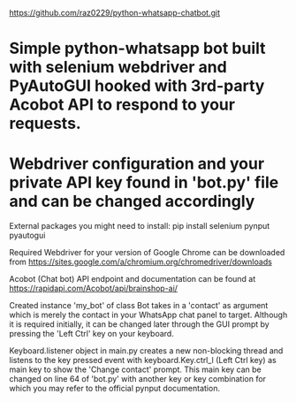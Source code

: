 https://github.com/raz0229/python-whatsapp-chatbot.git
#
# Simple python-whatsapp bot built with selenium webdriver and PyAutoGUI hooked with 3rd-party Acobot API to respond to your requests.
# Webdriver configuration and your private API key found in 'bot.py' file and can be changed accordingly

External packages you might need to install:
pip install selenium pynput pyautogui

Required Webdriver for your version of Google Chrome can be downloaded from
https://sites.google.com/a/chromium.org/chromedriver/downloads

Acobot (Chat bot) API endpoint and documentation can be found at
https://rapidapi.com/Acobot/api/brainshop-ai/

Created instance 'my_bot' of class Bot takes in a 'contact' as argument which is merely the contact in your WhatsApp chat panel to target. Although it is required initially, it can be changed later through the GUI prompt by pressing the 'Left Ctrl' key on your keyboard.

Keyboard.listener object in main.py creates a new non-blocking thread and listens to the key pressed event with keyboard.Key.ctrl_l (Left Ctrl key) as main key to show the 'Change contact' prompt. This main key can be changed on line 64 of 'bot.py' with another key or key combination for which you may refer to the official pynput documentation.
